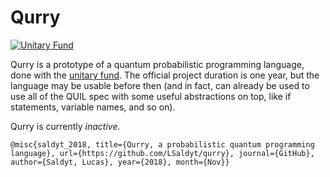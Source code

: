 # Qurry 
[![Unitary Fund](https://img.shields.io/badge/Supported%20By-UNITARY%20FUND-brightgreen.svg?style=for-the-badge)](http://unitary.fund)  

Qurry is a prototype of a quantum probabilistic programming language, done with the [unitary fund](https://unitary.fund).
The official project duration is one year, but the language may be usable before then (and in fact, can already be used to use all of the QUIL spec with some useful abstractions on top, like if statements, variable names, and so on).

Qurry is currently _inactive_.

<!--
For more information on the progress of the project, see a [summary](brainstorm.md) (from early October), or an in-progress [paper](paper/paper.pdf). 

If you use Qurry or are influenced by it, all I ask is that you cite the software. A bibtex citation is available at the end of this file.
Once a paper is published, please cite that (I will update it here).

Since Qurry is currently in major rework (until `September 29th, 2019`), the instructions and description previously available on this readme have been commented out.


## Installation

Right now, Qurry can be cloned locally and run from this directory:

```bash
git clone https://github.com/LSaldyt/qurry
cd qurry
./compile examples/bell.lisp # Compile the bell state generator into a circuit
```

To run Qurry from anywhere, simply add this directory to your path:
```
export PATH=$PATH:/home/your-username/your-directory/qurry
```

## Usage

Currently, Qurry can be used with the entire QUIL spec, as well as some small abstractions.
To review the QUIL spec and its arguments, call `./quilarity`.

### Python bindings

Qurry acts as an extension to quil, and is usable in the same way:

```
>>> from qurry.api import *
>>> program = Program(bernoulli(0.5, 0), H(0))
>>> str(program)
'RX(pi/2) 0\nH 0\n'
>>>
```

Qurry is also usable as a standalone language, which can be converted to the above python syntax at will.  

For example, the trivial Bell-state program is expressed as the following:
```lisp
(h 0)
(cnot 0 1)
```

Gate names can be either upper-case or lower-case.

The following are new instructions that Qurry offers:
`def`, `bernoulli`, `clear`, `do`, `gaussian`, `if`, `map`, `multinomial`, `uniform`

First there are the simple classical-probabilistic structures `bernoulli`, `gaussian`, `multinomial`, and `uniform`.
Bernoulli simply rotates a qubit such that it will be measured as `|1>` with a certain probability:
For instance, `(bernoulli 0.5 0)` creates a fair coin from qubit 0. 
These can be chained together to create more complicated bit-states, which are useful in other algorithms, like Grover's or QFT.

Similarly, the `gaussian` function creates a discrete multinomial state which approximates a gaussian distribution.
It uses the `def` function to create a block of useable qubits:
```
(def gaussblock 0 4) ; block of 5 qubits
(gaussian 0 1.0 gaussblock)
```
Note that much of the computation here is (as currently implemented) happening classically. 
The gaussian cdf is not computed on the quantum computer, but instead a pre-determined discrete cdf is turned into a quantum gate which can be applied repeatedly to create multi-gaussian superpositions and so on.

Uniform does nothing special:
```lisp
(def uniformblock 0 7) ; eight qubits
(uniform uniformblock)
```

Multinomial can create any discrete multinomial distribution on qubits:
```
(def multinomialblock 0 7) ; eight qubits
(multinomial 0.1 0.2 0.1 0.0 0.1 0.4 0.1 0.0)
```

Next are control statements:

`map` simply applies a single-qubit operator to an entire block. This is very useful for initializing bases:

```
(def newbasis 0 7)
(map h newbasis)
```

The `if` and `do` statements are intuitive:
```
(bernoulli 0.5 0)
(measure 0 0)
(if 0 ; If the classical bit 0 is equal to 1
    (do (x 1)
        (x 2))
    (nop))
```
This circuit will produce `111` and `000` with equal probability (but NOT using entanglement, since there is a possible intermediate state of `00`).

## Hacking

Each language feature is located in `lib/constructs/` under a file that has the same name as the feature.
Doing this allows language features to be added dynamically.
The only requirement is that each feature-file have a function `create-feature` where `feature` is the name of the feature (i.e. `create-if`).
This function should take the arguments that the function does, and return valid QUIL code.  

For instance, the `if` statement is defined as follows:
`lib/constructs/if.py`:
```python3
from ..utils import named_uuid

if_template = '''# Conditional statement
JUMP-WHEN @{first} [{cond}]
  {b}
JUMP @{end}
LABEL @{first}
  {a}
LABEL @{end}'''

def create_if(cond, a, b, definitions=None):
    '''
    Create an if statement using labels and jumps.
    (if (equal 0 1) (X 1) (X 0))
    '''
    if definitions is None:
        definitions = dict()
    return if_template.format(
            cond=cond,
            a=a,
            b=b,
            first=named_uuid('first'),
            end=named_uuid('end'))
```

The `if` statement uses a raw quil template that boils down to jump instructions, and the function `create_if` is a reserved name in this file.
For more on contributing, see [HACKING.md](HACKING.md)

-->

```
@misc{saldyt_2018, title={Qurry, a probabilistic quantum programming language}, url={https://github.com/LSaldyt/qurry}, journal={GitHub}, author={Saldyt, Lucas}, year={2018}, month={Nov}}
```
